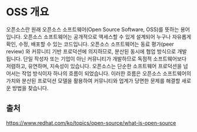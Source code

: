 # OSS 개요

오픈소스란 원래 오픈소스 소프트웨어(Open Source Software, OSS)를 뜻하는 용어입니다. 
오픈소스 소프트웨어는 공개적으로 액세스할 수 있게 설계되어 누구나 
자유롭게 확인, 수정, 배포할 수 있는 코드입니다.
오픈소스 소프트웨어는 동료 평가(peer review) 와 커뮤니티 기반 프로덕션에 의지하므로, 
분산된 동시에 협업 방식으로 개발됩니다. 단일 작성자 또는 기업이 아닌 커뮤니티가 개발하므로 
독점적 소프트웨어보다 저렴하고, 유연하며, 지속성이 있습니다.
오픈소스는 단순한 소프트웨어 프로덕션을 넘어서는 작업 방식이자 하나의 흐름이 되었습니다. 
이러한 흐름은 오픈소스 소프트웨어의 가치와 분산된 프로덕션 모델을 활용하여 
커뮤니티와 업계가 당면한 문제를 해결할 새로운 방법을 찾습니다.

## 출처

 https://www.redhat.com/ko/topics/open-source/what-is-open-source
